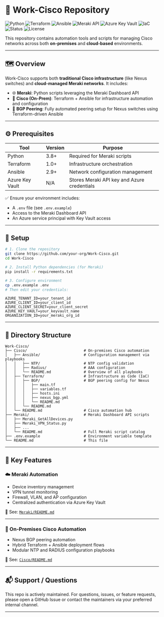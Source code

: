 # 🧰 Work-Cisco Repository

![Python](https://img.shields.io/badge/Python-3.8%2B-blue?logo=python&logoColor=white)
![Terraform](https://img.shields.io/badge/Terraform-1.0%2B-623CE4?logo=terraform&logoColor=white)
![Ansible](https://img.shields.io/badge/Ansible-2.9%2B-black?logo=ansible&logoColor=white)
![Meraki API](https://img.shields.io/badge/API-Meraki%20Dashboard-yellow?logo=cisco&logoColor=white)
![Azure Key Vault](https://img.shields.io/badge/Auth-Azure%20Key%20Vault-blueviolet?logo=microsoftazure&logoColor=white)
![IaC](https://img.shields.io/badge/IaC-Terraform%20%2B%20Ansible-green?logo=devdotto)
![Status](https://img.shields.io/badge/Status-Active-brightgreen)
![License](https://img.shields.io/badge/License-MIT-lightgrey)

This repository contains automation tools and scripts for managing Cisco networks across both **on-premises** and **cloud-based** environments.

---

## 🗺️ Overview

Work-Cisco supports both **traditional Cisco infrastructure** (like Nexus switches) and **cloud-managed Meraki networks**. It includes:

- 🌐 **Meraki**: Python scripts leveraging the Meraki Dashboard API  
- 🧱 **Cisco (On-Prem)**: Terraform + Ansible for infrastructure automation and configuration  
- 🔁 **BGP Peering**: Fully automated peering setup for Nexus switches using Terraform-driven Ansible

---

## ⚙️ Prerequisites

| Tool | Version | Purpose |
|------|---------|---------|
| Python | 3.8+ | Required for Meraki scripts |
| Terraform | 1.0+ | Infrastructure orchestration |
| Ansible | 2.9+ | Network configuration management |
| Azure Key Vault | N/A | Stores Meraki API key and Azure credentials |

✅ Ensure your environment includes:
- A `.env` file (see `.env.example`)
- Access to the Meraki Dashboard API
- An Azure service principal with Key Vault access

---

## 🚀 Setup

```bash
# 1. Clone the repository
git clone https://github.com/your-org/Work-Cisco.git
cd Work-Cisco

# 2. Install Python dependencies (for Meraki)
pip install -r requirements.txt

# 3. Configure environment
cp .env.example .env
# Then edit your credentials:
```

```env
AZURE_TENANT_ID=your_tenant_id
AZURE_CLIENT_ID=your_client_id
AZURE_CLIENT_SECRET=your_client_secret
AZURE_KEY_VAULT=your_keyvault_name
ORGANIZATION_ID=your_meraki_org_id
```

---

## 📁 Directory Structure

```
Work-Cisco/
├── Cisco/                          # On-premises Cisco automation
│   ├── Ansible/                    # Configuration management via playbooks
│   │   ├── NTP/                    # NTP config validation
│   │   ├── Radius/                 # AAA configuration
│   │   └── README.md               # Overview of all playbooks
│   ├── Terraform/                  # Infrastructure as Code (IaC)
│   │   ├── BGP/                    # BGP peering config for Nexus
│   │   │   ├── main.tf
│   │   │   ├── variables.tf
│   │   │   ├── hosts.ini
│   │   │   ├── nexus_bgp.yml
│   │   │   └── README.md
│   │   └── README.md
│   └── README.md                   # Cisco automation hub
├── Meraki/                         # Meraki Dashboard API scripts
│   ├── Meraki_GetAllDevices.py
│   ├── Meraki_VPN_Status.py
│   ├── ...
│   └── README.md                   # Full Meraki script catalog
├── .env.example                    # Environment variable template
└── README.md                       # This file
```

---

## 🔑 Key Features

### ☁️ Meraki Automation
- Device inventory management
- VPN tunnel monitoring
- Firewall, VLAN, and AP configuration
- Centralized authentication via Azure Key Vault

🔗 See: [`Meraki/README.md`](./Meraki/README.md)

---

### 🧱 On-Premises Cisco Automation
- Nexus BGP peering automation
- Hybrid Terraform + Ansible deployment flows
- Modular NTP and RADIUS configuration playbooks

🔗 See: [`Cisco/README.md`](./Cisco/README.md)

---

## 📬 Support / Questions

This repo is actively maintained. For questions, issues, or feature requests, please open a GitHub Issue or contact the maintainers via your preferred internal channel.

---